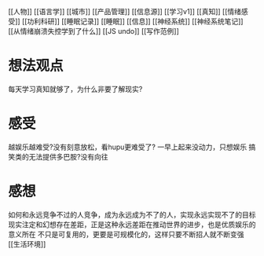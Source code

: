 [[人物]]
[[语言学]]
[[城市]]
[[产品管理]]
[[信息源]]
[[学习v1]]
[[真知]]
[[情绪感受]]
[[功利科研]]
[[睡眠记录]]
[[睡眠]]
[[信息]]
[[神经系统]]
[[神经系统笔记]]
[[从情绪崩溃失控学到了什么]]
[[JS undo]]
[[写作范例]]
# 想法观点
每天学习真知就够了，为什么非要了解现实?
# 感受
越娱乐越难受?没有刻意放松，看hupu更难受了?
一早上起来没动力，只想娱乐
	搞笑类的无法提供多巴胺?没有向往
# 感想
如何和永远竞争不过的人竞争，成为永远成为不了的人，实现永远实现不了的目标
现实注定和幻想存在差距，正是这种永远差距在推动世界的进步，也是优质娱乐的意义所在
不只是可复用的，更要是可规模化的，这样只要不断招人就不断变强
[[生活环境]]
